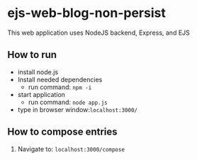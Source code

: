 # ejs-web-blog-non-persist

This web application uses NodeJS backend, Express, and EJS

## How to run

- install node.js
- Install needed dependencies
  - run command: `npm -i`
- start application
  - run command: `node app.js`
- type in browser window:`localhost:3000/`

## How to compose entries
1. Navigate to:
`localhost:3000/compose`
